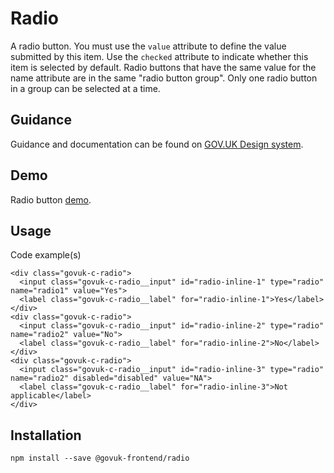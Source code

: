 # Radio

A radio button. You must use the `value` attribute to define the value submitted by this item. Use the `checked` attribute to indicate whether this item is selected by default. Radio buttons that have the same value for the name attribute are in the same "radio button group". Only one radio button in a group can be selected at a time.

## Guidance

Guidance and documentation can be found on [GOV.UK Design system](linkgoeshere).

## Demo

Radio button [demo](radio.html).

## Usage

Code example(s)

```
<div class="govuk-c-radio">
  <input class="govuk-c-radio__input" id="radio-inline-1" type="radio" name="radio1" value="Yes">
  <label class="govuk-c-radio__label" for="radio-inline-1">Yes</label>
</div>
<div class="govuk-c-radio">
  <input class="govuk-c-radio__input" id="radio-inline-2" type="radio" name="radio2" value="No">
  <label class="govuk-c-radio__label" for="radio-inline-2">No</label>
</div>
<div class="govuk-c-radio">
  <input class="govuk-c-radio__input" id="radio-inline-3" type="radio" name="radio2" disabled="disabled" value="NA">
  <label class="govuk-c-radio__label" for="radio-inline-3">Not applicable</label>
</div>

```



## Installation

```
npm install --save @govuk-frontend/radio
```

